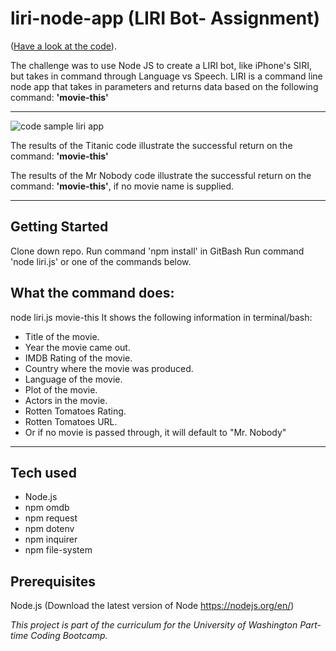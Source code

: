 # liri-node-app (LIRI Bot- Assignment)

 ([Have a look at the code](https://heidijvr.github.io/liri-node-app/)).


The challenge was to use Node JS to create a LIRI bot, like iPhone's SIRI, but takes in command through Language vs Speech. LIRI is a command line node app that takes in parameters and returns data based on the following command:  **'movie-this'**

-----

<img src="https://heidijvr.github.io/liri-node-app/images/movie-this-screenshot.PNG" alt="code sample liri app">

The results of the Titanic code illustrate the successful return on the command: **'movie-this'**

The results of the Mr Nobody code illustrate the successful return on the command: **'movie-this'**, if no movie name is supplied.

-----

## Getting Started

Clone down repo.
Run command 'npm install' in GitBash
Run command 'node liri.js' or one of the commands below.
 
## What the command does:

node liri.js movie-this <movie name>
It shows the following information in terminal/bash:

* Title of the movie.
* Year the movie came out.
* IMDB Rating of the movie.
* Country where the movie was produced.
* Language of the movie.
* Plot of the movie.
* Actors in the movie.
* Rotten Tomatoes Rating.
* Rotten Tomatoes URL.
* Or if no movie is passed through, it will default to "Mr. Nobody"

-----

## Tech used

- Node.js
- npm omdb
- npm request
- npm dotenv
- npm inquirer
- npm file-system

## Prerequisites

Node.js (Download the latest version of Node https://nodejs.org/en/)

*This project is part of the curriculum for the University of Washington Part-time Coding Bootcamp.*
